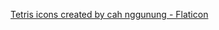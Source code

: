 <a href="https://www.flaticon.com/free-icons/tetris" title="tetris icons">Tetris icons created by cah nggunung - Flaticon</a>